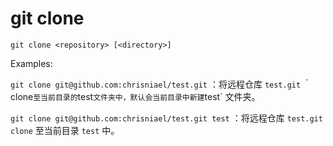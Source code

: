 # git clone

`git clone <repository> [<directory>]`

Examples:

`git clone git@github.com:chrisniael/test.git` ：将远程仓库 `test.git` ｀clone` 至当前目录的 `test` 文件夹中，默认会当前目录中新建 `test` 文件夹。

`git clone git@github.com:chrisniael/test.git test` ：将远程仓库 `test.git`  `clone` 至当前目录 `test` 中。
